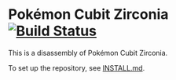 # Pokémon Cubit Zirconia [![Build Status][travis-badge]][travis]

This is a disassembly of Pokémon Cubit Zirconia.

To set up the repository, see [INSTALL.md](INSTALL.md).

[travis]: https://travis-ci.org/i0brendan0/pokezirconia
[travis-badge]: https://travis-ci.org/i0brendan0/pokezirconia.svg?branch=master
